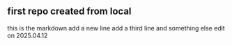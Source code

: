 ## first repo created from local
this is the markdown
add a new line
add a third line
and something else
edit on 2025.04.12